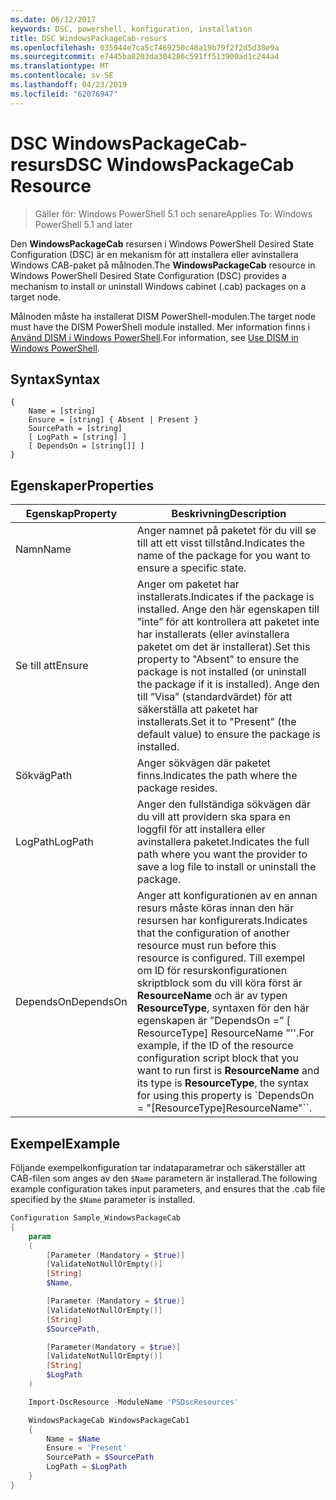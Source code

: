 ```yaml
---
ms.date: 06/12/2017
keywords: DSC, powershell, konfiguration, installation
title: DSC WindowsPackageCab-resurs
ms.openlocfilehash: 035944e7ca5c7469250c48a19b79f2f2d5d38e9a
ms.sourcegitcommit: e7445ba8203da304286c591ff513900ad1c244a4
ms.translationtype: MT
ms.contentlocale: sv-SE
ms.lasthandoff: 04/23/2019
ms.locfileid: "62076947"
---
```

# <a name="dsc-windowspackagecab-resource"></a><span data-ttu-id="f1327-103">DSC WindowsPackageCab-resurs</span><span class="sxs-lookup"><span data-stu-id="f1327-103">DSC WindowsPackageCab Resource</span></span>

> <span data-ttu-id="f1327-104">Gäller för: Windows PowerShell 5.1 och senare</span><span class="sxs-lookup"><span data-stu-id="f1327-104">Applies To: Windows PowerShell 5.1 and later</span></span>

<span data-ttu-id="f1327-105">Den **WindowsPackageCab** resursen i Windows PowerShell Desired State Configuration (DSC) är en mekanism för att installera eller avinstallera Windows CAB-paket på målnoden.</span><span class="sxs-lookup"><span data-stu-id="f1327-105">The **WindowsPackageCab** resource in Windows PowerShell Desired State Configuration (DSC) provides a mechanism to install or uninstall Windows cabinet (.cab) packages on a target node.</span></span>

<span data-ttu-id="f1327-106">Målnoden måste ha installerat DISM PowerShell-modulen.</span><span class="sxs-lookup"><span data-stu-id="f1327-106">The target node must have the DISM PowerShell module installed.</span></span> <span data-ttu-id="f1327-107">Mer information finns i [Använd DISM i Windows PowerShell](https://msdn.microsoft.com/en-us/windows/hardware/commercialize/manufacture/desktop/use-dism-in-windows-powershell-s14).</span><span class="sxs-lookup"><span data-stu-id="f1327-107">For information, see [Use DISM in Windows PowerShell](https://msdn.microsoft.com/en-us/windows/hardware/commercialize/manufacture/desktop/use-dism-in-windows-powershell-s14).</span></span>


## <a name="syntax"></a><span data-ttu-id="f1327-108">Syntax</span><span class="sxs-lookup"><span data-stu-id="f1327-108">Syntax</span></span>

```
{
    Name = [string]
    Ensure = [string] { Absent | Present }
    SourcePath = [string]
    [ LogPath = [string] ]
    [ DependsOn = [string[]] ]
}
```

## <a name="properties"></a><span data-ttu-id="f1327-109">Egenskaper</span><span class="sxs-lookup"><span data-stu-id="f1327-109">Properties</span></span>

|  <span data-ttu-id="f1327-110">Egenskap</span><span class="sxs-lookup"><span data-stu-id="f1327-110">Property</span></span>  |  <span data-ttu-id="f1327-111">Beskrivning</span><span class="sxs-lookup"><span data-stu-id="f1327-111">Description</span></span>   |
|---|---|
| <span data-ttu-id="f1327-112">Namn</span><span class="sxs-lookup"><span data-stu-id="f1327-112">Name</span></span>| <span data-ttu-id="f1327-113">Anger namnet på paketet för du vill se till att ett visst tillstånd.</span><span class="sxs-lookup"><span data-stu-id="f1327-113">Indicates the name of the package for you want to ensure a specific state.</span></span>|
| <span data-ttu-id="f1327-114">Se till att</span><span class="sxs-lookup"><span data-stu-id="f1327-114">Ensure</span></span>| <span data-ttu-id="f1327-115">Anger om paketet har installerats.</span><span class="sxs-lookup"><span data-stu-id="f1327-115">Indicates if the package is installed.</span></span> <span data-ttu-id="f1327-116">Ange den här egenskapen till ”inte” för att kontrollera att paketet inte har installerats (eller avinstallera paketet om det är installerat).</span><span class="sxs-lookup"><span data-stu-id="f1327-116">Set this property to "Absent" to ensure the package is not installed (or uninstall the package if it is installed).</span></span> <span data-ttu-id="f1327-117">Ange den till ”Visa” (standardvärdet) för att säkerställa att paketet har installerats.</span><span class="sxs-lookup"><span data-stu-id="f1327-117">Set it to "Present" (the default value) to ensure the package is installed.</span></span>|
| <span data-ttu-id="f1327-118">Sökväg</span><span class="sxs-lookup"><span data-stu-id="f1327-118">Path</span></span>| <span data-ttu-id="f1327-119">Anger sökvägen där paketet finns.</span><span class="sxs-lookup"><span data-stu-id="f1327-119">Indicates the path where the package resides.</span></span>|
| <span data-ttu-id="f1327-120">LogPath</span><span class="sxs-lookup"><span data-stu-id="f1327-120">LogPath</span></span>| <span data-ttu-id="f1327-121">Anger den fullständiga sökvägen där du vill att providern ska spara en loggfil för att installera eller avinstallera paketet.</span><span class="sxs-lookup"><span data-stu-id="f1327-121">Indicates the full path where you want the provider to save a log file to install or uninstall the package.</span></span>|
| <span data-ttu-id="f1327-122">DependsOn</span><span class="sxs-lookup"><span data-stu-id="f1327-122">DependsOn</span></span> | <span data-ttu-id="f1327-123">Anger att konfigurationen av en annan resurs måste köras innan den här resursen har konfigurerats.</span><span class="sxs-lookup"><span data-stu-id="f1327-123">Indicates that the configuration of another resource must run before this resource is configured.</span></span> <span data-ttu-id="f1327-124">Till exempel om ID för resurskonfigurationen skriptblock som du vill köra först är **ResourceName** och är av typen **ResourceType**, syntaxen för den här egenskapen är ”DependsOn =” [ ResourceType] ResourceName ”''.</span><span class="sxs-lookup"><span data-stu-id="f1327-124">For example, if the ID of the resource configuration script block that you want to run first is **ResourceName** and its type is **ResourceType**, the syntax for using this property is \`DependsOn = "[ResourceType]ResourceName"\`\`.</span></span>|

## <a name="example"></a><span data-ttu-id="f1327-125">Exempel</span><span class="sxs-lookup"><span data-stu-id="f1327-125">Example</span></span>

<span data-ttu-id="f1327-126">Följande exempelkonfiguration tar indataparametrar och säkerställer att CAB-filen som anges av den `$Name` parametern är installerad.</span><span class="sxs-lookup"><span data-stu-id="f1327-126">The following example configuration takes input parameters, and ensures that the .cab file specified by the `$Name` parameter is installed.</span></span>

```powershell
Configuration Sample_WindowsPackageCab
{
    param
    (
        [Parameter (Mandatory = $true)]
        [ValidateNotNullOrEmpty()]
        [String]
        $Name,

        [Parameter (Mandatory = $true)]
        [ValidateNotNullOrEmpty()]
        [String]
        $SourcePath,

        [Parameter(Mandatory = $true)]
        [ValidateNotNullOrEmpty()]
        [String]
        $LogPath
    )

    Import-DscResource -ModuleName 'PSDscResources'

    WindowsPackageCab WindowsPackageCab1
    {
        Name = $Name
        Ensure = 'Present'
        SourcePath = $SourcePath
        LogPath = $LogPath
    }
}
```